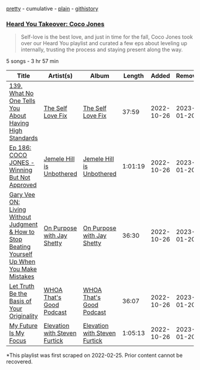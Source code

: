 [pretty](/playlists/pretty/37i9dQZF1DWVu3lAQuOIjU.md) - cumulative - [plain](/playlists/plain/37i9dQZF1DWVu3lAQuOIjU) - [githistory](https://github.githistory.xyz/mackorone/spotify-playlist-archive/blob/main/playlists/plain/37i9dQZF1DWVu3lAQuOIjU)

### [Heard You Takeover: Coco Jones](https://open.spotify.com/playlist/37i9dQZF1DWVu3lAQuOIjU)

> Self\-love is the best love, and just in time for the fall, Coco Jones took over our Heard You playlist and curated a few eps about leveling up internally, trusting the process and staying present along the way.

5 songs - 3 hr 57 min

| Title | Artist(s) | Album | Length | Added | Removed |
|---|---|---|---|---|---|
| [139\. What No One Tells You About Having High Standards](https://open.spotify.com/episode/5j2fJsodBJvxagbLXTVQ5g) | [The Self Love Fix](https://open.spotify.com/show/3WdMpEOWYl8Zx8uzzH8rAn) | [The Self Love Fix](https://open.spotify.com/show/3WdMpEOWYl8Zx8uzzH8rAn) | 37:59 | 2022-10-26 | 2023-01-20 |
| [Ep 186: COCO JONES \- Winning But Not Approved](https://open.spotify.com/episode/6eOO1w4Ge1coazMe1NucvI) | [Jemele Hill is Unbothered](https://open.spotify.com/show/1SXD1U55jqbK9HHoPvdbsw) | [Jemele Hill is Unbothered](https://open.spotify.com/show/1SXD1U55jqbK9HHoPvdbsw) | 1:01:19 | 2022-10-26 | 2023-01-20 |
| [Gary Vee ON: Living Without Judgment & How to Stop Beating Yourself Up When You Make Mistakes](https://open.spotify.com/episode/4JCFyo7VQ8zWfOun9y4QQq) | [On Purpose with Jay Shetty](https://open.spotify.com/show/5EqqB52m2bsr4k1Ii7sStc) | [On Purpose with Jay Shetty](https://open.spotify.com/show/5EqqB52m2bsr4k1Ii7sStc) | 36:30 | 2022-10-26 | 2023-01-20 |
| [Let Truth Be the Basis of Your Originality](https://open.spotify.com/episode/3TP3hzzEksjbotsIJDB3eB) | [WHOA That's Good Podcast](https://open.spotify.com/show/4n8I02c8M5QlgKSNR9IUbJ) | [WHOA That's Good Podcast](https://open.spotify.com/show/4n8I02c8M5QlgKSNR9IUbJ) | 36:07 | 2022-10-26 | 2023-01-20 |
| [My Future Is My Focus](https://open.spotify.com/episode/6zl1MebaJ2gOCytRpCiKwX) | [Elevation with Steven Furtick](https://open.spotify.com/show/6nLlNUMm4VuZE1ln9oOJvy) | [Elevation with Steven Furtick](https://open.spotify.com/show/6nLlNUMm4VuZE1ln9oOJvy) | 1:05:13 | 2022-10-26 | 2023-01-20 |

\*This playlist was first scraped on 2022-02-25. Prior content cannot be recovered.
